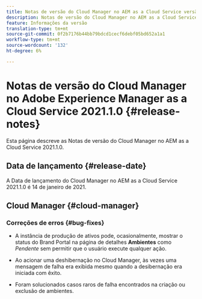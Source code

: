 ```yaml
---
title: Notas de versão do Cloud Manager no AEM as a Cloud Service versão 2021.1.0
description: Notas de versão do Cloud Manager no AEM as a Cloud Service versão 2021.1.0
feature: Informações da versão
translation-type: tm+mt
source-git-commit: 0f2b7176b44bb79bdcd1cecf6debf05bd652a1a1
workflow-type: tm+mt
source-wordcount: '132'
ht-degree: 6%

---
```



# Notas de versão do Cloud Manager no Adobe Experience Manager as a Cloud Service 2021.1.0 {#release-notes}

Esta página descreve as Notas de versão do Cloud Manager no AEM as a Cloud Service 2021.1.0.

## Data de lançamento {#release-date}

A Data de lançamento do Cloud Manager no AEM as a Cloud Service 2021.1.0 é 14 de janeiro de 2021.

## Cloud Manager {#cloud-manager}

### Correções de erros {#bug-fixes}

* A instância de produção de ativos pode, ocasionalmente, mostrar o status do Brand Portal na página de detalhes **Ambientes** como *Pendente* sem permitir que o usuário execute qualquer ação.

* Ao acionar uma deshibernação no Cloud Manager, às vezes uma mensagem de falha era exibida mesmo quando a desibernação era iniciada com êxito.

* Foram solucionados casos raros de falha encontrados na criação ou exclusão de ambientes.
